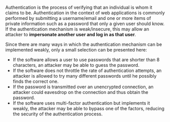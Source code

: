 Authentication is the process of verifying that an individual is whom it claims to be. Authentication in the context of web applications is commonly performed by submitting a username/email and one or more items of private information such as a password that only a given user should know.
If the authentication mechanism is weak/insecure, this may allow an attacker to **impersonate another user and log in as that user**.

Since there are many ways in which the authentication mechanism can be implemented weakly, only a small selection can be presented here:

- If the software allows a user to use passwords that are shorter than 8 characters, an attacker may be able to guess the password.
- If the software does not throttle the rate of authentication attempts, an attacker is allowed to try many different passwords until he possibly finds the correct one.
- If the password is transmitted over an unencrypted connection, an attacker could eavesdrop on the connection and thus obtain the password.
- If the software uses multi-factor authentication but implements it weakly, the attacker may be able to bypass one of the factors, reducing the security of the authentication process. 
